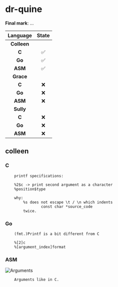 # dr-quine

**Final mark**: ...

|Language|State|
|:---:|:---:|
|**Colleen**|
|**C**|✅|
|**Go**|✅|
|**ASM**|✅|
|**Grace**|
|**C**|❌|
|**Go**|❌|
|**ASM**|❌|
|**Sully**|
|**C**|❌|
|**Go**|❌|
|**ASM**|❌|


## colleen

### C
```
	printf specifications:

	%2$c -> print second argument as a character
	%position$type

	why:
		%s does not escape \t / \n which indents
				const char *source_code
		twice.
```

### Go
```
	(fmt.)Printf is a bit different from C

	%[2]c
	%[argument_index]format
```

### ASM

![Arguments](https://raw.githubusercontent.com/c3b5aw/dr-quine/main/docs/images/j8hnpC.png)
```
	Arguments like in C.
```